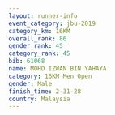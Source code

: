 ```yaml
---
layout: runner-info 
event_category: jbu-2019 
category_km: 16KM  
overall_rank: 86
gender_rank: 45
category_rank: 45
bib: 61068
name: MOHD IZWAN BIN YAHAYA
category: 16KM Men Open
gender: Male
finish_time: 2-31-28
country: Malaysia
---
```

